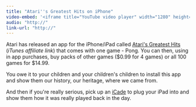 ```yaml
---
title: "Atari''s Greatest Hits on iPhone"
video-embed: '<iframe title="YouTube video player" width="1280" height="750" src="http://www.youtube.com/embed/ahBGOEKvvOA?rel=0&amp;hd=1" frameborder="0" allowfullscreen></iframe>'
audio: "http://"
link-url: "http://"
---
```

<p>Atari has released an app for the iPhone/iPad called <a href="http://click.linksynergy.com/fs-bin/stat?id=6PFrOqNV4B8&offerid=146261&type=3&subid=0&tmpid=1826&RD_PARM1=http%253A%252F%252Fitunes.apple.com%252Fca%252Fapp%252Fataris-greatest-hits%252Fid422966028%253Fmt%253D8%2526uo%253D4%2526partnerId%253D30" target="itunes_store">Atari's Greatest Hits</a> (<em>iTunes affiliate link</em>) that comes with one game - Pong. You can then, using in app purchases, buy packs of other games ($0.99 for 4 games) or all 100 games for $14.99.</p>
<p>You owe it to your children and your children's children to install this app and show them our history, our heritage, where we came from.</p>
<p>And then if you're really serious, pick up an <a href="http://www.thinkgeek.com/electronics/retro-gaming/e762/">iCade</a> to plug your iPad into and show them how it was really played back in the day.</p>
